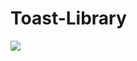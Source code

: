 # Toast-Library
[![](https://jitpack.io/v/sukhwantsingh/Toast-Library.svg)](https://jitpack.io/#sukhwantsingh/Toast-Library)

